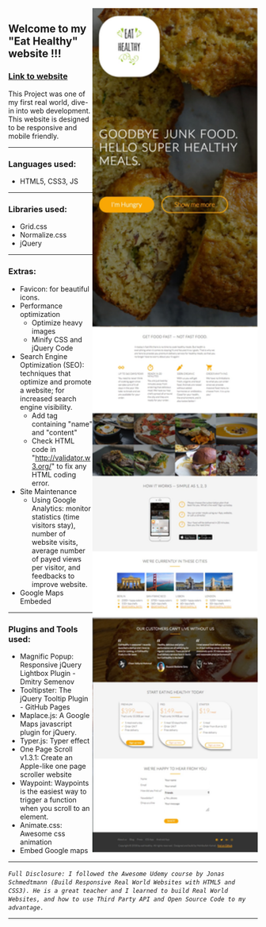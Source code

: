 <img align="right" src="/resources/css/img/README_Preview.jpg" height="1700">

## Welcome to my "Eat Healthy" website !!!
### [Link to website](https://mohibullahkamal.github.io/eatHealthyWebsite/)


This Project was one of my first real world, dive-in into web development. This website is designed to be responsive and mobile friendly.

---

### Languages used:
- HTML5, CSS3, JS
---

### Libraries used:
- Grid.css
- Normalize.css
- jQuery
---

### Extras:
- Favicon: for beautiful icons.
- Performance optimization 
  - Optimize heavy images
  - Minify CSS and jQuery Code
- Search Engine Optimization (SEO): techniques that optimize and promote a website; for increased search engine visibility.
  - Add <meta> tag containing "name" and "content"
  - Check HTML code in "http://validator.w3.org/" to fix any HTML coding error.
- Site Maintenance
  - Using Google Analytics: monitor statistics (time visitors stay), number of website visits, average number of payed views per visitor, and feedbacks to improve website.
- Google Maps Embeded
---

### Plugins and Tools used:
- Magnific Popup: Responsive jQuery Lightbox Plugin - Dmitry Semenov
- Tooltipster: The jQuery Tooltip Plugin - GitHub Pages
- Maplace.js: A Google Maps javascript plugin for jQuery.
- Typer.js: Typer effect
- One Page Scroll v1.3.1: Create an Apple-like one page scroller website 
- Waypoint: Waypoints is the easiest way to trigger a function when you scroll to an element.
- Animate.css: Awesome css animation
- Embed Google maps
---


*`Full Disclosure: I followed the Awesome Udemy course by Jonas Schmedtmann (Build Responsive Real World Websites with HTML5 and CSS3). He is a great teacher and I learned to build Real World Websites, and how to use Third Party API and Open Source Code to my advantage.`*

---

